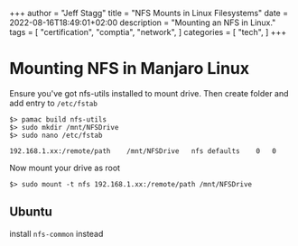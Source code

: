 +++
author = "Jeff Stagg"
title = "NFS Mounts in Linux Filesystems"
date = 2022-08-16T18:49:01+02:00
description = "Mounting an NFS in Linux."
tags = [
    "certification",
    "comptia",
    "network",
]
categories = [
    "tech",
]
+++

# Mounting NFS in Manjaro Linux

Ensure you've got nfs-utils installed to mount drive. Then create folder and add entry to `/etc/fstab`

```
$> pamac build nfs-utils
$> sudo mkdir /mnt/NFSDrive
$> sudo nano /etc/fstab
```
```192.168.1.xx:/remote/path	/mnt/NFSDrive	nfs	defaults	0	0```

Now mount your drive as root

```
$> sudo mount -t nfs 192.168.1.xx:/remote/path /mnt/NFSDrive
```




## Ubuntu
install `nfs-common` instead
